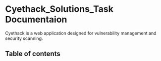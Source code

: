 
# Cyethack_Solutions_Task Documentaion
<p>Cyethack is a web application designed for vulnerability management and security scanning.</p>

<h2>Table of contents</h3>

